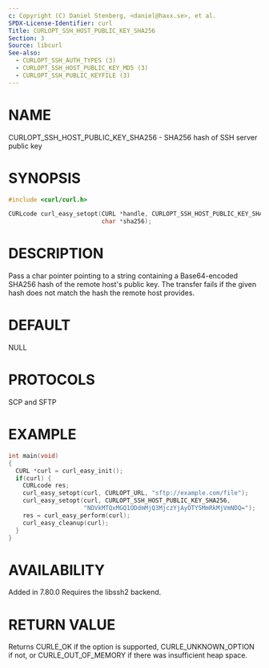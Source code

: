 ```yaml
---
c: Copyright (C) Daniel Stenberg, <daniel@haxx.se>, et al.
SPDX-License-Identifier: curl
Title: CURLOPT_SSH_HOST_PUBLIC_KEY_SHA256
Section: 3
Source: libcurl
See-also:
  - CURLOPT_SSH_AUTH_TYPES (3)
  - CURLOPT_SSH_HOST_PUBLIC_KEY_MD5 (3)
  - CURLOPT_SSH_PUBLIC_KEYFILE (3)
---
```


# NAME

CURLOPT_SSH_HOST_PUBLIC_KEY_SHA256 - SHA256 hash of SSH server public key

# SYNOPSIS

~~~c
#include <curl/curl.h>

CURLcode curl_easy_setopt(CURL *handle, CURLOPT_SSH_HOST_PUBLIC_KEY_SHA256,
                          char *sha256);
~~~

# DESCRIPTION

Pass a char pointer pointing to a string containing a Base64-encoded SHA256
hash of the remote host's public key. The transfer fails if the given hash
does not match the hash the remote host provides.

# DEFAULT

NULL

# PROTOCOLS

SCP and SFTP

# EXAMPLE

~~~c
int main(void)
{
  CURL *curl = curl_easy_init();
  if(curl) {
    CURLcode res;
    curl_easy_setopt(curl, CURLOPT_URL, "sftp://example.com/file");
    curl_easy_setopt(curl, CURLOPT_SSH_HOST_PUBLIC_KEY_SHA256,
                     "NDVkMTQxMGQ1ODdmMjQ3MjczYjAyOTY5MmRkMjVmNDQ=");
    res = curl_easy_perform(curl);
    curl_easy_cleanup(curl);
  }
}
~~~

# AVAILABILITY

Added in 7.80.0
Requires the libssh2 backend.

# RETURN VALUE

Returns CURLE_OK if the option is supported, CURLE_UNKNOWN_OPTION if not, or
CURLE_OUT_OF_MEMORY if there was insufficient heap space.

